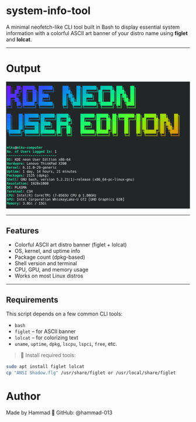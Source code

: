 # system-info-tool

A minimal neofetch-like CLI tool built in Bash to display essential system information with a colorful ASCII art banner of your distro name using **figlet** and **lolcat**.

---
# Output
![clioutput](screenshot.png)

---

## Features

- Colorful ASCII art distro banner (figlet + lolcat)
- OS, kernel, and uptime info
- Package count (dpkg-based)
- Shell version and terminal
- CPU, GPU, and memory usage
- Works on most Linux distros

---

## Requirements

This script depends on a few common CLI tools:

- `bash`
- `figlet` – for ASCII banner
- `lolcat` – for colorizing text
- `uname`, `uptime`, `dpkg`, `lscpu`, `lspci`, `free`, etc.

> 🔧 Install required tools:
```bash
sudo apt install figlet lolcat
cp "ANSI Shadow.flg" /usr/share/figlet or /usr/local/share/figlet
```
# Author

Made by Hammad
🔗 GitHub: @hammad-013
